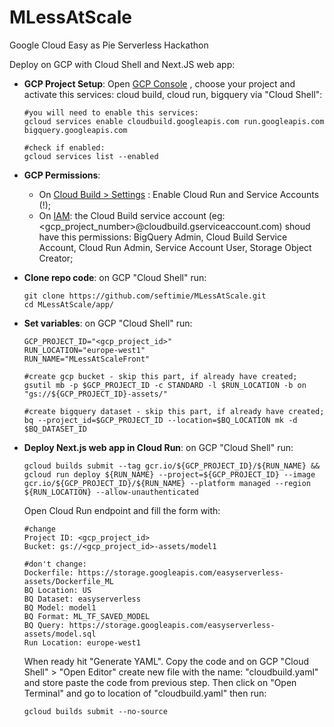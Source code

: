 # MLessAtScale
Google Cloud Easy as Pie Serverless Hackathon

Deploy on GCP with Cloud Shell and Next.JS web app:

- **GCP Project Setup**: Open [GCP Console](https://console.cloud.google.com) , choose your project and activate this services: cloud build, cloud run, bigquery via "Cloud Shell":
  
  ```
  #you will need to enable this services: 
  gcloud services enable cloudbuild.googleapis.com run.googleapis.com bigquery.googleapis.com
  
  #check if enabled:
  gcloud services list --enabled
  ```

- **GCP Permissions**:
  - On [Cloud Build  > Settings](https://console.cloud.google.com/cloud-build/settings/service-account) : Enable Cloud Run and Service Accounts (!);
  - On [IAM](https://console.cloud.google.com/iam-admin/iam): the Cloud Build service account (eg: <gcp_project_number>@cloudbuild.gserviceaccount.com) shoud have this permissions: BigQuery Admin, Cloud Build Service Account, Cloud Run Admin, Service Account User, Storage Object Creator;

- **Clone repo code**: on GCP "Cloud Shell" run:
  ```
  git clone https://github.com/seftimie/MLessAtScale.git
  cd MLessAtScale/app/
  ```
		
- **Set variables**: on GCP "Cloud Shell" run:
  ```
  GCP_PROJECT_ID="<gcp_project_id>"
  RUN_LOCATION="europe-west1"
  RUN_NAME="MLessAtScaleFront"

  #create gcp bucket - skip this part, if already have created;
  gsutil mb -p $GCP_PROJECT_ID -c STANDARD -l $RUN_LOCATION -b on "gs://${GCP_PROJECT_ID}-assets/" 

  #create bigquery dataset - skip this part, if already have created;
  bq --project_id=$GCP_PROJECT_ID --location=$BQ_LOCATION mk -d $BQ_DATASET_ID
  ```

- **Deploy Next.js web app in Cloud Run**:  on GCP "Cloud Shell" run:
  ```
  gcloud builds submit --tag gcr.io/${GCP_PROJECT_ID}/${RUN_NAME} &&
  gcloud run deploy ${RUN_NAME} --project=${GCP_PROJECT_ID} --image gcr.io/${GCP_PROJECT_ID}/${RUN_NAME} --platform managed --region ${RUN_LOCATION} --allow-unauthenticated
  ```
  Open Cloud Run endpoint and fill the form with:
  ```
  #change
  Project ID: <gcp_project_id>
  Bucket: gs://<gcp_project_id>-assets/model1
  
  #don't change:
  Dockerfile: https://storage.googleapis.com/easyserverless-assets/Dockerfile_ML
  BQ Location: US
  BQ Dataset: easyserverless
  BQ Model: model1
  BQ Format: ML_TF_SAVED_MODEL
  BQ Query: https://storage.googleapis.com/easyserverless-assets/model.sql
  Run Location: europe-west1
  ```
  
  When ready hit "Generate YAML". Copy the code and on GCP "Cloud Shell" > "Open Editor" create new file with the
  name: "cloudbuild.yaml" and store paste the code from previous step. Then click on "Open Terminal" and go to location of "cloudbuild.yaml" then run:
  ```
  gcloud builds submit --no-source
  ```

  
	
 
